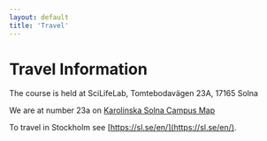 ```yaml
---
layout: default
title: 'Travel'
---
```


# Travel Information

The course is held at SciLifeLab, Tomtebodavägen 23A, 17165 Solna

We are at number 23a on [Karolinska Solna Campus Map](files/karta_campus_solna_16_11_14.pdf)

To travel in Stockholm see [https://sl.se/en/](https://sl.se/en/).
